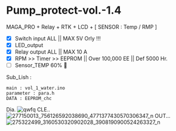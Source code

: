 # Pump_protect-vol.-1.4
MAGA_PRO + Relay + RTK + LCD + [ SENSOR : Temp / RMP ]
- [x] Switch input ALL || MAX 5V Orly !!! 
- [x] LED_output
- [x] Relay output ALL || MAX 10 A
- [x] RPM >> Timer >> EEPROM || Over 100,000 EE || Def 5000 Hr.
- [ ] Sensor_TEMP 60% :tada:

Sub_Lish :
```
main : vol_1_water.ino
parameter : para.h
DATA : EEPROM_chc
```

Dia.
![qwfq](https://user-images.githubusercontent.com/54813971/161256292-10544032-62e8-4650-b4b7-155b1373dea0.jpg)
CLE..
![277150013_756126592038690_4771377430570306347_n](https://user-images.githubusercontent.com/54813971/161249065-c9f6edec-3255-472e-8cc4-494385bf2d4b.jpg)
OUT...
![275322499_3160530320902028_3908190900524263327_n](https://user-images.githubusercontent.com/54813971/161249364-c4f4f5cd-8400-419c-bf2b-15fabc3ed266.jpg)
